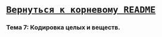 # [__```Вернуться к корневому README```__](https://github.com/enikk500/CFU/blob/main/README.md)  

### Тема 7: Кодировка целых и веществ.